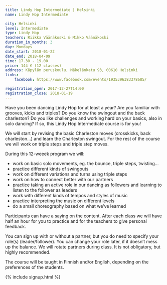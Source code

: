```yaml
---
title: Lindy Hop Intermediate | Helsinki
name: Lindy Hop Intermediate

city: Helsinki
level: Intermediate
type: Lindy Hop
teachers: Riikka Väänäkoski & Mikko Väänäkoski
duration_in_months: 3
day: Mondays
date_start: 2018-01-22
date_end: 2018-04-09
time: 17.30 - 19.00
price: 144 € (12 classes)
address: Käpylän peruskoulu, Mäkelänkatu 93, 00610 Helsinki
links:
    facebook: https://www.facebook.com/events/1935396383378685/

registration_open: 2017-12-27T14:00
registration_close: 2018-01-19
---
```


Have you been dancing Lindy Hop for at least a year? Are you familiar with grooves, kicks and triples? Do you know the swingout and the back charleston? Do you like challenges and working hard on your basics, also in solo dancing? If so, this Lindy Hop Intermediate course is for you!

We will start by revising the basic Charleston moves (crosskicks, back charleston…) and learn the Charleston swingout. For the rest of the course we will work on triple steps and triple step moves.

During this 12-weeek program we will:

- work on basic solo movements, eg. the bounce, triple steps, twisting...
- practice different kinds of swingouts
- work on different variations and turns using triple steps
- work on how to connect better with our partners
- practice taking an active role in our dancing as followers and learning to listen to the follower as leaders
- work with different kinds of tempos and styles of music
- practice interpreting the music on different levels
- do a small choreography based on what we’ve learned

Participants can have a saying on the content. After each class we will have half an hour for you to practice and for the teachers to give personal feedback. 

You can sign up with or without a partner, but you do need to specify your role(s) (leader/follower). You can change your role later, if it doesn’t mess up the balance. We will rotate partners during class. It is not obligatory, but highly recommended. 

The course will be taught in Finnish and/or English, depending on the preferences of the students.

{% include signup.html %}

